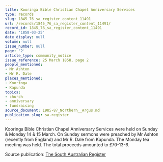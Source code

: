 ```yaml
---
title: Kooringa Bible Christian Chapel Anniversary Services
type: records
slug: 1845_76_sa_register_content_11491
url: /records/1845_76_sa_register_content_11491/
record_id: 1845_76_sa_register_content_11491
date: '1858-03-25'
date_display: null
volume: null
issue_number: null
page: '2'
article_type: community_notice
issue_reference: 25 March 1858, page 2
people_mentioned:
- Mr Ashton
- Mr R. Dale
places_mentioned:
- Kooringa
- Kapunda
topics:
- church
- anniversary
- fundraising
source_document: 1985-87_Northern__Argus.md
publication_slug: sa-register
---
```


Kooringa Bible Christian Chapel Anniversary Services were held on Sunday & Monday 14 & 15 March.  On Sunday sermons were preached by Mr Ashton (recently from England) and Mr R. Dale from Kapunda.  The Monday tea meeting was held.  The total proceeds amounted to £70-13-6.

Source publication: [The South Australian Register](/publications/sa-register/)

